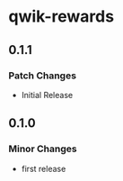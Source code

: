 # qwik-rewards

## 0.1.1

### Patch Changes

- Initial Release

## 0.1.0

### Minor Changes

- first release
